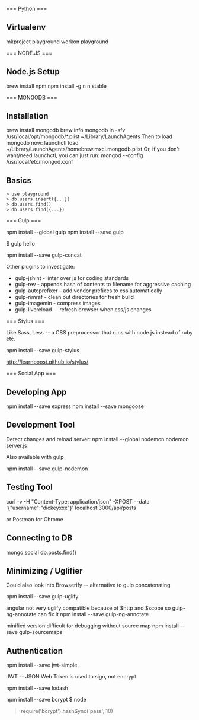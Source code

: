
=== Python ===

## Virtualenv

mkproject playground
workon playground

=== NODE.JS ===

## Node.js Setup ##
brew install npm
npm install -g n
n stable

=== MONGODB ===

## Installation ##
brew install mongodb
brew info mongodb
    ln -sfv /usr/local/opt/mongodb/*.plist ~/Library/LaunchAgents
    Then to load mongodb now:
        launchctl load ~/Library/LaunchAgents/homebrew.mxcl.mongodb.plist
    Or, if you don't want/need launchctl, you can just run:
        mongod --config /usr/local/etc/mongod.conf

## Basics ##

    > use playground
    > db.users.insert({...})
    > db.users.find()
    > db.users.find({...})

=== Gulp ===

npm install --global gulp
npm install --save gulp

$ gulp hello

npm install --save gulp-concat

Other plugins to investigate:
* gulp-jshint - linter over js for coding standards
* gulp-rev - appends hash of contents to filename for aggressive caching
* gulp-autoprefixer - add vendor prefixes to css automatically
* gulp-rimraf - clean out directories for fresh build
* gulp-imagemin - compress images
* gulp-livereload -- refresh browser when css/js changes

=== Stylus ===

Like Sass, Less -- a CSS preprocessor
that runs with node.js instead of ruby etc.

npm install --save gulp-stylus

http://learnboost.github.io/stylus/

=== Social App ===

## Developing App ##

npm install --save express
npm install --save mongoose

## Development Tool ##
Detect changes and reload server:
npm install --global nodemon
nodemon server.js

Also available with gulp

npm install --save gulp-nodemon

## Testing Tool ##
curl -v -H "Content-Type: application/json" -XPOST --data '{"username":"dickeyxxx"}' localhost:3000/api/posts

or Postman for Chrome

## Connecting to DB ##

mongo social
db.posts.find()

## Minimizing / Uglifier ##

Could also look into Browserify -- alternative to gulp concatenating

npm install --save gulp-uglify

angular not very uglify compatible because of $http and $scope so
gulp-ng-annotate can fix it
npm install --save gulp-ng-annotate

minified version difficult for debugging without source map
npm install --save gulp-sourcemaps

## Authentication ##

npm install --save jwt-simple

JWT -- JSON Web Token is used to sign, not encrypt

npm install --save lodash

npm install --save bcrypt
$ node
> require('bcrypt').hashSync('pass', 10)



